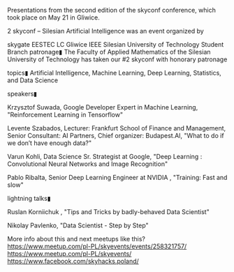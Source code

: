 Presentations from the second edition of the skyconf conference, which took place on May 21 in Gliwice.

2 skyconf – Silesian Artificial Intelligence was an event organized by

skygate
EESTEC LC Gliwice
IEEE Silesian University of Technology Student Branch
patronage▮
The Faculty of Applied Mathematics of the Silesian University of Technology has taken our #2 skyconf with honorary patronage

topics▮
Artificial Intelligence, Machine Learning, Deep Learning, Statistics, and Data Science

speakers▮

Krzysztof Suwada, Google Developer Expert in Machine Learning, "Reinforcement Learning in Tensorflow"

Levente Szabados, Lecturer: Frankfurt School of Finance and Management, Senior Consultant: AI Partners, Chief organizer: Budapest.AI, "What to do if we don’t have enough data?"

Varun Kohli, Data Science Sr. Strategist at Google, "Deep Learning : Convolutional Neural Networks and Image Recognition"

Pablo Ribalta, Senior Deep Learning Engineer at NVIDIA , "Training: Fast and slow"

lightning talks▮

Ruslan Korniichuk , "Tips and Tricks by badly-behaved Data Scientist"

Nikolay Pavlenko, "Data Scientist - Step by Step"

More info about this and next meetups like this?
https://www.meetup.com/pl-PL/skyevents/events/258321757/
https://www.meetup.com/pl-PL/skyevents/
https://www.facebook.com/skyhacks.poland/
